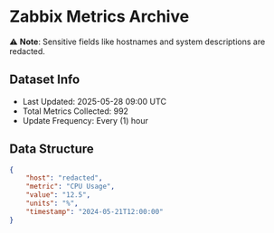 # Zabbix Metrics Archive

⚠️ **Note**: Sensitive fields like hostnames and system descriptions are redacted.

## Dataset Info
- Last Updated: 2025-05-28 09:00 UTC
- Total Metrics Collected: 992
- Update Frequency: Every (1) hour

## Data Structure
```json
{
    "host": "redacted",
    "metric": "CPU Usage",
    "value": "12.5",
    "units": "%",
    "timestamp": "2024-05-21T12:00:00"
}
```
